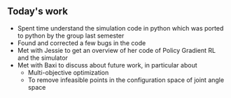 ## Today's work

- Spent time understand the simulation code in python which was ported to python by the group last semester 
- Found and corrected a few bugs in the code
- Met with Jessie to get an overview of her code of Policy Gradient RL and the simulator
- Met with Baxi to discuss about future work, in particular about
	- Multi-objective optimization
	- To remove infeasible points in the configuration space of joint angle space